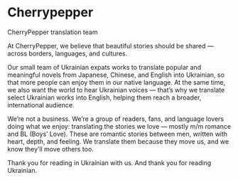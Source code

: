 # Cherrypepper
CherryPepper translation team

At CherryPepper, we believe that beautiful stories should be shared — across borders, languages, and cultures.

Our small team of Ukrainian expats works to translate popular and meaningful novels from Japanese, Chinese, and English into Ukrainian, so that more people can enjoy them in our native language. At the same time, we also want the world to hear Ukrainian voices — that’s why we translate select Ukrainian works into English, helping them reach a broader, international audience.

We’re not a business. We’re a group of readers, fans, and language lovers doing what we enjoy: translating the stories we love — mostly m/m romance and BL (Boys’ Love). These are romantic stories between men, written with heart, depth, and feeling. We translate them because they move us, and we know they’ll move others too.

Thank you for reading in Ukrainian with us. And thank you for reading Ukrainian.
